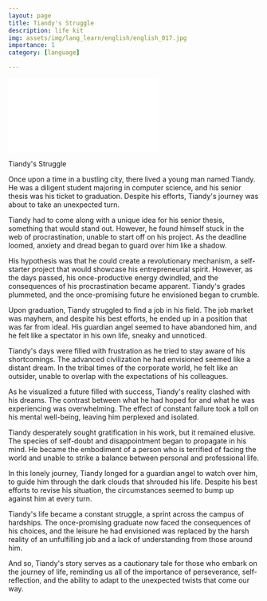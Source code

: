 ```yaml
---
layout: page
title: Tiandy's Struggle
description: life kit
img: assets/img/lang_learn/english/english_017.jpg
importance: 1
category: [language]

---
```




<iframe src="//player.bilibili.com/player.html?aid=880319774&bvid=BV1rN4y1s7X6&cid=1380866241&p=1" scrolling="no" border="0" frameborder="no" framespacing="0" allowfullscreen="true"> </iframe>

Tiandy's Struggle

Once upon a time in a bustling city, there lived a young man named Tiandy. He was a diligent student majoring in computer science, and his senior thesis was his ticket to graduation. Despite his efforts, Tiandy's journey was about to take an unexpected turn.

Tiandy had to come along with a unique idea for his senior thesis, something that would stand out. However, he found himself stuck in the web of procrastination, unable to start off on his project. As the deadline loomed, anxiety and dread began to guard over him like a shadow.

His hypothesis was that he could create a revolutionary mechanism, a self-starter project that would showcase his entrepreneurial spirit. However, as the days passed, his once-productive energy dwindled, and the consequences of his procrastination became apparent. Tiandy's grades plummeted, and the once-promising future he envisioned began to crumble.

Upon graduation, Tiandy struggled to find a job in his field. The job market was mayhem, and despite his best efforts, he ended up in a position that was far from ideal. His guardian angel seemed to have abandoned him, and he felt like a spectator in his own life, sneaky and unnoticed.

Tiandy's days were filled with frustration as he tried to stay aware of his shortcomings. The advanced civilization he had envisioned seemed like a distant dream. In the tribal times of the corporate world, he felt like an outsider, unable to overlap with the expectations of his colleagues.

As he visualized a future filled with success, Tiandy's reality clashed with his dreams. The contrast between what he had hoped for and what he was experiencing was overwhelming. The effect of constant failure took a toll on his mental well-being, leaving him perplexed and isolated.

Tiandy desperately sought gratification in his work, but it remained elusive. The species of self-doubt and disappointment began to propagate in his mind. He became the embodiment of a person who is terrified of facing the world and unable to strike a balance between personal and professional life.

In this lonely journey, Tiandy longed for a guardian angel to watch over him, to guide him through the dark clouds that shrouded his life. Despite his best efforts to revise his situation, the circumstances seemed to bump up against him at every turn.

Tiandy's life became a constant struggle, a sprint across the campus of hardships. The once-promising graduate now faced the consequences of his choices, and the leisure he had envisioned was replaced by the harsh reality of an unfulfilling job and a lack of understanding from those around him.

And so, Tiandy's story serves as a cautionary tale for those who embark on the journey of life, reminding us all of the importance of perseverance, self-reflection, and the ability to adapt to the unexpected twists that come our way.